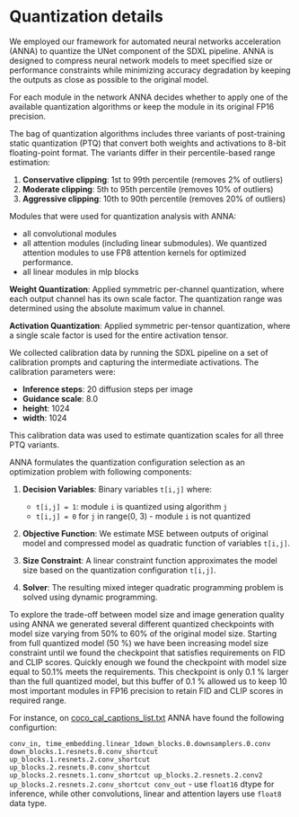 # Quantization details
We employed our framework for automated neural networks acceleration (ANNA) to quantize the UNet component of the SDXL pipeline. ANNA is designed to compress neural network models to meet specified size or performance constraints while minimizing accuracy degradation by keeping the outputs as close as possible to the original model.

For each module in the network ANNA decides whether to apply one of the available quantization algorithms or keep the module in its original FP16 precision.

The bag of quantization algorithms includes three variants of post-training static quantization (PTQ) that convert both weights and activations to 8-bit floating-point format. The variants differ in their percentile-based range estimation:

1. **Conservative clipping**: 1st to 99th percentile (removes 2% of outliers)
2. **Moderate clipping**: 5th to 95th percentile (removes 10% of outliers)  
3. **Aggressive clipping**: 10th to 90th percentile (removes 20% of outliers)

Modules that were used for quantization analysis with ANNA:
- all convolutional modules
- all attention modules (including linear submodules). We quantized attention modules to use FP8 attention kernels for optimized performance.
- all linear modules in mlp blocks

**Weight Quantization**: Applied symmetric per-channel quantization, where each output channel has its own scale factor. The quantization range was determined using the absolute maximum value in channel.

**Activation Quantization**: Applied symmetric per-tensor quantization, where a single scale factor is used for the entire activation tensor.

We collected calibration data by running the SDXL pipeline on a set of calibration prompts and capturing the intermediate activations. The calibration parameters were:
- **Inference steps**: 20 diffusion steps per image
- **Guidance scale**: 8.0
- **height**: 1024
- **width**: 1024

This calibration data was used to estimate quantization scales for all three PTQ variants.

ANNA formulates the quantization configuration selection as an optimization problem with following components:

1. **Decision Variables**: Binary variables `t[i,j]` where:
   - `t[i,j] = 1`: module `i` is quantized using algorithm `j`
   - `t[i,j] = 0` for `j` in range(0, 3) - module `i` is not quantized

2. **Objective Function**: We estimate MSE between outputs of original model and compressed model as quadratic function of variables `t[i,j]`.

3. **Size Constraint**: A linear constraint function approximates the model size based on the quantization configuration `t[i,j]`.

4. **Solver**: The resulting mixed integer quadratic programming problem is solved using dynamic programming.

To explore the trade-off between model size and image generation quality using ANNA we generated several different quantized checkpoints with model size varying from 50% to 60% of the original model size.
Starting from full quantized model (50 %) we have been increasing model size constraint until we found the checkpoint that satisfies requirements on FID and CLIP scores. Quickly enough we found the checkpoint with model size equal to 50.1% meets the requirements. This checkpoint is only 0.1 % larger than the full quantized model, but this buffer of 0.1 % allowed us to keep 10 most important modules in FP16 precision to retain FID and CLIP scores in required range.

For instance, on [coco_cal_captions_list.txt](https://github.com/mlcommons/inference/blob/master/calibration/COCO-2014/coco_cal_captions_list.txt) ANNA have found the following configurtion: 

`conv_in, time_embedding.linear_1down_blocks.0.downsamplers.0.conv
down_blocks.1.resnets.0.conv_shortcut
up_blocks.1.resnets.2.conv_shortcut
up_blocks.2.resnets.0.conv_shortcut
up_blocks.2.resnets.1.conv_shortcut
up_blocks.2.resnets.2.conv2
up_blocks.2.resnets.2.conv_shortcut
conv_out` - use `float16` dtype for inference, while other convolutions, linear and attention layers use `float8` data type.

